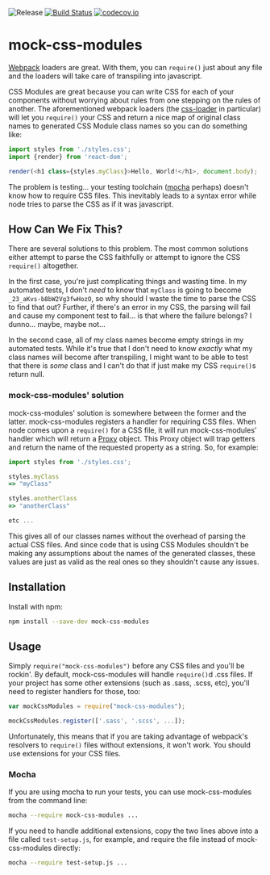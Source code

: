 ![Release](https://img.shields.io/npm/v/mock-css-modules.svg)
[![Build Status](https://travis-ci.com/bmatcuk/mock-css-modules.svg?branch=master)](https://travis-ci.com/bmatcuk/mock-css-modules)
[![codecov.io](https://img.shields.io/codecov/c/github/bmatcuk/mock-css-modules.svg?branch=master)](https://codecov.io/github/bmatcuk/mock-css-modules?branch=master)

# mock-css-modules
[Webpack](https://webpack.github.io/) loaders are great. With them, you can
`require()` just about any file and the loaders will take care of transpiling
into javascript.

CSS Modules are great because you can write CSS for each of your components
without worrying about rules from one stepping on the rules of another. The
aforementioned webpack loaders (the [css-loader](https://github.com/webpack/css-loader)
in particular) will let you `require()` your CSS and return a nice map of
original class names to generated CSS Module class names so you can do
something like:

```javascript
import styles from './styles.css';
import {render} from 'react-dom';

render(<h1 class={styles.myClass}>Hello, World!</h1>, document.body);
```

The problem is testing... your testing toolchain ([mocha](https://mochajs.org/)
perhaps) doesn't know how to require CSS files. This inevitably leads to a
syntax error while node tries to parse the CSS as if it was javascript.

## How Can We Fix This?
There are several solutions to this problem. The most common solutions either
attempt to parse the CSS faithfully or attempt to ignore the CSS `require()`
altogether.

In the first case, you're just complicating things and wasting time. In my
automated tests, I don't _need_ to know that `myClass` is going to become
`_23_aKvs-b8bW2Vg3fwHozO`, so why should I waste the time to parse the CSS to
find that out? Further, if there's an error in my CSS, the parsing will fail
and cause my component test to fail... is that where the failure belongs? I
dunno... maybe, maybe not...

In the second case, all of my class names become empty strings in my automated
tests. While it's true that I don't need to know _exactly_ what my class names
will become after transpiling, I might want to be able to test that there is
_some_ class and I can't do that if just make my CSS `require()`s return null.

### mock-css-modules' solution
mock-css-modules' solution is somewhere between the former and the latter.
mock-css-modules registers a handler for requiring CSS files. When node comes
upon a `require()` for a CSS file, it will run mock-css-modules' handler which
will return a [Proxy](https://developer.mozilla.org/en-US/docs/Web/JavaScript/Reference/Global_Objects/Proxy)
object. This Proxy object will trap getters and return the name of the
requested property as a string. So, for example:

```javascript
import styles from './styles.css';

styles.myClass
=> "myClass"

styles.anotherClass
=> "anotherClass"

etc ...
```

This gives all of our classes names without the overhead of parsing the actual
CSS files. And since code that is using CSS Modules shouldn't be making any
assumptions about the names of the generated classes, these values are just as
valid as the real ones so they shouldn't cause any issues.

## Installation
Install with npm:

```bash
npm install --save-dev mock-css-modules
```

## Usage
Simply `require("mock-css-modules")` before any CSS files and you'll be rockin'.
By default, mock-css-modules will handle `require()`d .css files. If your
project has some other extensions (such as .sass, .scss, etc), you'll need to
register handlers for those, too:

```javascript
var mockCssModules = require("mock-css-modules");

mockCssModules.register(['.sass', '.scss', ...]);
```

Unfortunately, this means that if you are taking advantage of webpack's
resolvers to `require()` files without extensions, it won't work. You should
use extensions for your CSS files.

### Mocha
If you are using mocha to run your tests, you can use mock-css-modules from the
command line:

```bash
mocha --require mock-css-modules ...
```

If you need to handle additional extensions, copy the two lines above into a
file called `test-setup.js`, for example, and require the file instead of
mock-css-modules directly:

```bash
mocha --require test-setup.js ...
```

